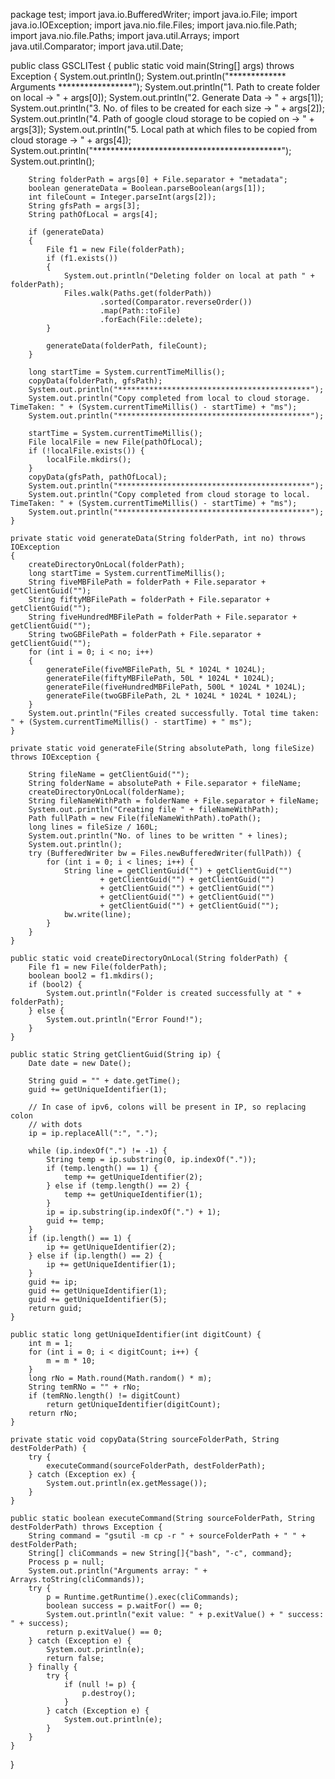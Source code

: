 package test;
import java.io.BufferedWriter;
import java.io.File;
import java.io.IOException;
import java.nio.file.Files;
import java.nio.file.Path;
import java.nio.file.Paths;
import java.util.Arrays;
import java.util.Comparator;
import java.util.Date;

public class GSCLITest
{
    public static void main(String[] args) throws Exception
    {
        System.out.println();
        System.out.println("************* Arguments *****************");
        System.out.println("1. Path to create folder on local -> " + args[0]);
        System.out.println("2. Generate Data -> " + args[1]);
        System.out.println("3. No. of files to be created for each size -> " + args[2]);
        System.out.println("4. Path of google cloud storage to be copied on -> " + args[3]);
        System.out.println("5. Local path at which files to be copied from cloud storage -> " + args[4]);
        System.out.println("*******************************************");
        System.out.println();

        String folderPath = args[0] + File.separator + "metadata";
        boolean generateData = Boolean.parseBoolean(args[1]);
        int fileCount = Integer.parseInt(args[2]);
        String gfsPath = args[3];
        String pathOfLocal = args[4];

        if (generateData)
        {
            File f1 = new File(folderPath);
            if (f1.exists())
            {
                System.out.println("Deleting folder on local at path " + folderPath);
                Files.walk(Paths.get(folderPath))
                        .sorted(Comparator.reverseOrder())
                        .map(Path::toFile)
                        .forEach(File::delete);
            }

            generateData(folderPath, fileCount);
        }

        long startTime = System.currentTimeMillis();
        copyData(folderPath, gfsPath);
        System.out.println("*******************************************");
        System.out.println("Copy completed from local to cloud storage. TimeTaken: " + (System.currentTimeMillis() - startTime) + "ms");
        System.out.println("*******************************************");

        startTime = System.currentTimeMillis();
        File localFile = new File(pathOfLocal);
        if (!localFile.exists()) {
            localFile.mkdirs();
        }
        copyData(gfsPath, pathOfLocal);
        System.out.println("*******************************************");
        System.out.println("Copy completed from cloud storage to local. TimeTaken: " + (System.currentTimeMillis() - startTime) + "ms");
        System.out.println("*******************************************");
    }

    private static void generateData(String folderPath, int no) throws IOException
    {
        createDirectoryOnLocal(folderPath);
        long startTime = System.currentTimeMillis();
        String fiveMBFilePath = folderPath + File.separator + getClientGuid("");
        String fiftyMBFilePath = folderPath + File.separator + getClientGuid("");
        String fiveHundredMBFilePath = folderPath + File.separator + getClientGuid("");
        String twoGBFilePath = folderPath + File.separator + getClientGuid("");
        for (int i = 0; i < no; i++)
        {
            generateFile(fiveMBFilePath, 5L * 1024L * 1024L);
            generateFile(fiftyMBFilePath, 50L * 1024L * 1024L);
            generateFile(fiveHundredMBFilePath, 500L * 1024L * 1024L);
            generateFile(twoGBFilePath, 2L * 1024L * 1024L * 1024L);
        }
        System.out.println("Files created successfully. Total time taken: " + (System.currentTimeMillis() - startTime) + " ms");
    }

    private static void generateFile(String absolutePath, long fileSize) throws IOException {

        String fileName = getClientGuid("");
        String folderName = absolutePath + File.separator + fileName;
        createDirectoryOnLocal(folderName);
        String fileNameWithPath = folderName + File.separator + fileName;
        System.out.println("Creating file " + fileNameWithPath);
        Path fullPath = new File(fileNameWithPath).toPath();
        long lines = fileSize / 160L;
        System.out.println("No. of lines to be written " + lines);
        System.out.println();
        try (BufferedWriter bw = Files.newBufferedWriter(fullPath)) {
            for (int i = 0; i < lines; i++) {
                String line = getClientGuid("") + getClientGuid("")
                        + getClientGuid("") + getClientGuid("")
                        + getClientGuid("") + getClientGuid("")
                        + getClientGuid("") + getClientGuid("")
                        + getClientGuid("") + getClientGuid("");
                bw.write(line);
            }
        }
    }

    public static void createDirectoryOnLocal(String folderPath) {
        File f1 = new File(folderPath);
        boolean bool2 = f1.mkdirs();
        if (bool2) {
            System.out.println("Folder is created successfully at " + folderPath);
        } else {
            System.out.println("Error Found!");
        }
    }

    public static String getClientGuid(String ip) {
        Date date = new Date();

        String guid = "" + date.getTime();
        guid += getUniqueIdentifier(1);

        // In case of ipv6, colons will be present in IP, so replacing colon
        // with dots
        ip = ip.replaceAll(":", ".");

        while (ip.indexOf(".") != -1) {
            String temp = ip.substring(0, ip.indexOf("."));
            if (temp.length() == 1) {
                temp += getUniqueIdentifier(2);
            } else if (temp.length() == 2) {
                temp += getUniqueIdentifier(1);
            }
            ip = ip.substring(ip.indexOf(".") + 1);
            guid += temp;
        }
        if (ip.length() == 1) {
            ip += getUniqueIdentifier(2);
        } else if (ip.length() == 2) {
            ip += getUniqueIdentifier(1);
        }
        guid += ip;
        guid += getUniqueIdentifier(1);
        guid += getUniqueIdentifier(5);
        return guid;
    }

    public static long getUniqueIdentifier(int digitCount) {
        int m = 1;
        for (int i = 0; i < digitCount; i++) {
            m = m * 10;
        }
        long rNo = Math.round(Math.random() * m);
        String temRNo = "" + rNo;
        if (temRNo.length() != digitCount)
            return getUniqueIdentifier(digitCount);
        return rNo;
    }

    private static void copyData(String sourceFolderPath, String destFolderPath) {
        try {
            executeCommand(sourceFolderPath, destFolderPath);
        } catch (Exception ex) {
            System.out.println(ex.getMessage());
        }
    }

    public static boolean executeCommand(String sourceFolderPath, String destFolderPath) throws Exception {
        String command = "gsutil -m cp -r " + sourceFolderPath + " " + destFolderPath;
        String[] cliCommands = new String[]{"bash", "-c", command};
        Process p = null;
        System.out.println("Arguments array: " + Arrays.toString(cliCommands));
        try {
            p = Runtime.getRuntime().exec(cliCommands);
            boolean success = p.waitFor() == 0;
            System.out.println("exit value: " + p.exitValue() + " success: " + success);
            return p.exitValue() == 0;
        } catch (Exception e) {
            System.out.println(e);
            return false;
        } finally {
            try {
                if (null != p) {
                    p.destroy();
                }
            } catch (Exception e) {
                System.out.println(e);
            }
        }
    }
}
